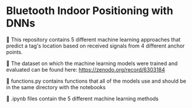 # Bluetooth Indoor Positioning with DNNs
🔭 This repository contains 5 different machine learning approaches that predict a tag's location based on received signals from 4 different anchor points.

🔗 The dataset on which the machine learning models were trained and evaluated can be found here:
https://zenodo.org/record/6303184

🔬 functions.py contains functions that all of the models use and should be in the same directory with the notebooks

🔬 .ipynb files contain the 5 different machine learning methods
